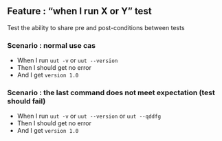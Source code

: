## Feature : “when I run X or Y” test

Test the ability to share pre and post-conditions between tests

### Scenario : normal use cas
  - When I run `uut -v` or `uut --version`
  - Then I should get no error
  - And I get `version 1.0` 

### Scenario : the last command does not meet expectation (test should fail)
  - When I run `uut -v` or `uut --version` or `uut --qddfg`
  - Then I should get no error
  - And I get `version 1.0` 
